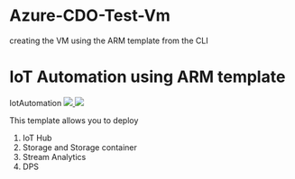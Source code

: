 # Azure-CDO-Test-Vm
creating the VM using the ARM template from the CLI



# IoT Automation using ARM template
IotAutomation
<a href="https://portal.azure.com/#create/Microsoft.Template/uri/https%3A%2F%2Fraw.githubusercontent.com%2Fkingkashyap%2F
Azure-CDO-Test-Vm%2Fmaster%2Fparameters.json" target="_blank">
    <img src="http://azuredeploy.net/deploybutton.png"/>
</a>
<a href="http://armviz.io/#/?load=https%3A%2F%2Fraw.githubusercontent.com%2FElakkiya915%2FTestAutomation%2Fmaster%2Ftesttemplate.json" target="_blank">
    <img src="http://armviz.io/visualizebutton.png"/>
</a>

This template allows you to deploy 

1) IoT Hub
2) Storage and Storage container
3) Stream Analytics 
4) DPS

